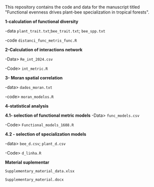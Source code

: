 
This repository contains the code and data for the manuscript titled "Functional evenness drives plant-bee specialization in tropical forests".


**1-calculation of functional diversity**

-data `plant_trait.txt`;`bee_trait.txt`; `bee_spp.txt`

-code `distanci_func_metris_func.R`



**2-Calculation of interactions network**

-Data> `Re_int_2024.csv`

-Code> `int_metric.R`


**3- Moran spatial correlation**

-data> `dados_moran.txt`

-code> `moran_modelos.R`


**4-statistical analysis**

**4.1- selection of functional metric models**
-Data> `func_models.csv` 

-Code> `Functional_models_1608.R`

**4.2 - selection of specialization models**

-data> `bee_d.csv`; `plant_d.csv`

-Code> `d_linha.R`

**Material suplementar**

`Supplementary_material_data.xlsx`

`Supplementary_material.docx`



